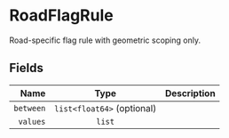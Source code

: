 # RoadFlagRule

Road-specific flag rule with geometric scoping only.

## Fields

| Name | Type | Description |
|-----:|:----:|-------------|
| `between` | `list<float64>` (optional) |  |
| `values` | `list` |  |
